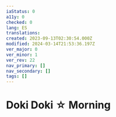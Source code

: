```yaml
---
iaStatus: 0
a11y: 0
checked: 0
lang: ES
translations: 
created: 2023-09-13T02:30:54.000Z
modified: 2024-03-14T21:53:36.197Z
ver_major: 0
ver_minor: 1
ver_rev: 22
nav_primary: []
nav_secondary: []
tags: []
---
```

# Doki Doki ☆ Morning
